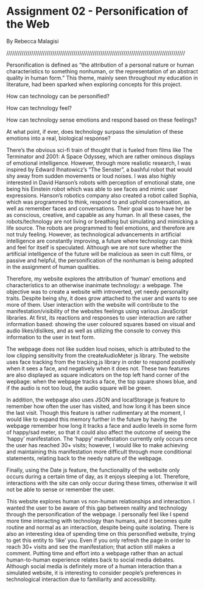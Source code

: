 # Assignment 02 - Personification of the Web
By Rebecca Malagisi

/////////////////////////////////////////////////////////////////////////////////////////////


Personification is defined as “the attribution of a personal nature or human characteristics to something nonhuman, or the representation of an abstract quality in human form.” This theme, mainly seen throughout my education in literature, had been sparked when exploring concepts for this project.

How can technology can be personified?

How can technology feel?

How can technology sense emotions and respond based on these feelings?

At what point, if ever, does technology surpass the simulation of these emotions into a real, biological response?

There’s the obvious sci-fi train of thought that is fueled from films like The Terminator and 2001: A Space Odyssey, which are rather ominous displays of emotional intelligence. However, through more realistic research, I was inspired by Edward Ihnatowicz’s “The Senster”, a bashful robot that would shy away from sudden movements or loud noises. I was also highly interested in David Hanson’s robots with perception of emotional state, one being his Einstein robot which was able to see faces and mimic user expressions.  Hanson’s robotics company also created a robot called Sophia, which was programmed to think, respond to and uphold conversation, as well as remember faces and conversations. Their goal was to have her be as conscious, creative, and capable as any human. In all these cases, the robots/technology are not living or breathing but simulating and mimicking a life source. The robots are programmed to feel emotions, and therefore are not truly feeling. However, as technological advancements in artificial intelligence are constantly improving, a future where technology can think and feel for itself is speculated.  Although we are not sure whether the artificial intelligence of the future will be malicious as seen in cult films, or passive and helpful, the personification of the nonhuman is being adopted in the assignment of human qualities.

Therefore, my website explores the attribution of ‘human’ emotions and characteristics to an otherwise inanimate technology: a webpage. The objective was to create a website with introverted, yet needy personality traits. Despite being shy, it does grow attached to the user and wants to see more of them. User interaction with the website will contribute to the manifestation/visibility of the websites feelings using various JavaScript libraries. At first, its reactions and responses to user interaction are rather information based: showing the user coloured squares based on visual and audio likes/dislikes, and as well as utilizing the console to convey this information to the user in text form.

The webpage does not like sudden loud noises, which is attributed to the low clipping sensitivity from the createAudioMeter js library. The website uses face tracking from the tracking.js library in order to respond positively when it sees a face, and negatively when it does not. These two features are also displayed as square indicators on the top left hand corner of the wepbage: when the webpage tracks a face, the top square shows blue, and if the audio is not too loud, the audio square will be green.

In addition, the webpage also uses JSON and localStorage js feature to remember how often the user has visited, and how long it has been since the last visit. Though this feature is rather rudimentary at the moment, I would like to expand this memory further in the future by having the webpage remember how long it tracks a face and audio levels in some form of happy/sad meter, so that it could also affect the outcome of seeing the ‘happy’ manifestation. The ‘happy’ manifestation currently only occurs once the user has reached 30+ visits; however, I would like to make achieving and maintaining this manifestation more difficult through more conditional statements, relating back to the needy nature of the webpage.

Finally, using the Date js feature, the functionality of the website only occurs during a certain time of day, as it enjoys sleeping a lot. Therefore, interactions with the site can only occur during these times, otherwise it will not be able to sense or remember the user.

This website explores human vs non-human relationships and interaction. I wanted the user to be aware of this gap between reality and technology through the personification of the webpage. I personally feel like I spend more time interacting with technology than humans, and it becomes quite routine and normal as an interaction, despite being quite isolating. There is also an interesting idea of spending time on this personified website, trying to get this entity to ‘like’ you. Even if you only refresh the page in order to reach 30+ visits and see the manifestation; that action still makes a comment. Putting time and effort into a webpage rather than an actual human-to-human experience relates back to social media debates. Although social media is definitely more of a human interaction than a simulated website, it is interesting to consider people’s preferences in technological interaction due to familiarity and accessibility.
